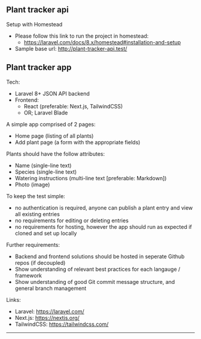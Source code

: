 Plant tracker api
---
Setup with Homestead
- Please follow this link to run the project in homestead: 
    - https://laravel.com/docs/8.x/homestead#installation-and-setup
- Sample base url: http://plant-tracker-api.test/

Plant tracker app
---

Tech:
- Laravel 8+ JSON API backend
- Frontend:
    - React (preferable: Next.js, TailwindCSS)
    - OR; Laravel Blade

A simple app comprised of 2 pages:
- Home page (listing of all plants)
- Add plant page (a form with the appropriate fields)

Plants should have the follow attributes:
- Name (single-line text)
- Species (single-line text)
- Watering instructions (multi-line text [preferable: Markdown])
- Photo (image)

To keep the test simple: 
- no authentication is required, anyone can publish a plant entry and view all existing entries
- no requirements for editing or deleting entries
- no requirements for hosting, however the app should run as expected if cloned and set up locally

Further requirements:
- Backend and frontend solutions should be hosted in seperate Github repos (if decoupled)
- Show understanding of relevant best practices for each langauge / framework
- Show understanding of good Git commit message structure, and general branch management

Links:
- Laravel: https://laravel.com/
- Next.js: https://nextjs.org/
- TailwindCSS: https://tailwindcss.com/
------------------------------------------
